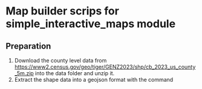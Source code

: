 # Map builder scrips for simple_interactive_maps module

## Preparation
1. Download the county level data from https://www2.census.gov/geo/tiger/GENZ2023/shp/cb_2023_us_county_5m.zip into the data folder and unzip it.
2. Extract the shape data into a geojson format with the command

